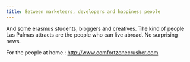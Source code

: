 ```yaml
---
title: Between marketeers, developers and happiness people
---
```


And some erasmus students, bloggers and creatives. The kind of people Las Palmas attracts are the people who can live abroad. No surprising news.  

For the people at home.: http://www.comfortzonecrusher.com
